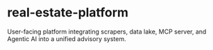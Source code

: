 # real-estate-platform
User-facing platform integrating scrapers, data lake, MCP server, and Agentic AI into a unified advisory system.
